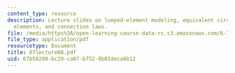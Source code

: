 ```yaml
---
content_type: resource
description: Lecture slides on lumped-element modeling, equivalent circuits and circuit
  elements, and connection laws.
file: /media/https%3A/open-learning-course-data-rc.s3.amazonaws.com/6-777j-design-and-fabrication-of-microelectromechanical-devices-spring-2007/67b50298bc29ca07b7528b01deca6b12_07lecture08.pdf
file_type: application/pdf
resourcetype: Document
title: 07lecture08.pdf
uid: 67b50298-bc29-ca07-b752-8b01deca6b12
---
```

